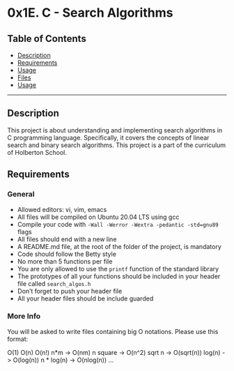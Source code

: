 # 0x1E. C - Search Algorithms

## Table of Contents

- [Description](#description)
- [Requirements](#requirements)
- [Usage](#usage)
- [Files](#files)
- [Usage](#usage)

---

## Description

This project is about understanding and implementing search algorithms in C programming language. Specifically, it covers the concepts of linear search and binary search algorithms. This project is a part of the curriculum of Holberton School.

## Requirements

### General
- Allowed editors: vi, vim, emacs
- All files will be compiled on Ubuntu 20.04 LTS using gcc
- Compile your code with `-Wall -Werror -Wextra -pedantic -std=gnu89` flags
- All files should end with a new line
- A README.md file, at the root of the folder of the project, is mandatory
- Code should follow the Betty style
- No more than 5 functions per file
- You are only allowed to use the `printf` function of the standard library
- The prototypes of all your functions should be included in your header file called `search_algos.h`
- Don’t forget to push your header file
- All your header files should be include guarded

### More Info
You will be asked to write files containing big O notations. Please use this format:

O(1)
O(n)
O(n!)
n*m -> O(nm)
n square -> O(n^2)
sqrt n -> O(sqrt(n))
log(n) -> O(log(n))
n * log(n) -> O(nlog(n))
…
